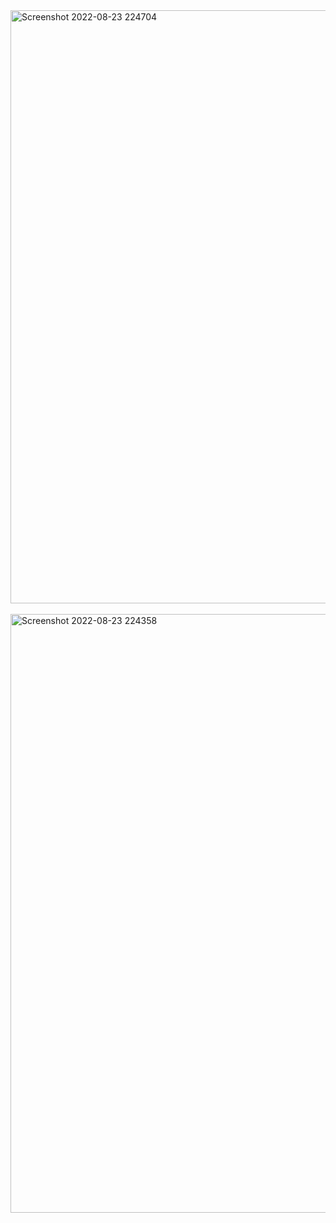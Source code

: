 
   <img width="949" alt="Screenshot 2022-08-23 224704" src="https://user-images.githubusercontent.com/19872990/186262452-880781a7-9855-400c-a58e-44fa39dd89a4.png">
 
   
   <br>
   <br>
   
   <img width="958" alt="Screenshot 2022-08-23 224358" src="https://user-images.githubusercontent.com/19872990/186261946-e4cdf5c4-462f-4f85-84fe-b2ad00d4397c.png">

